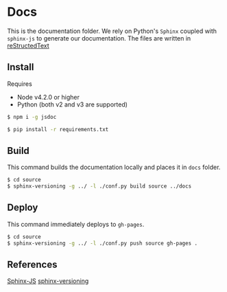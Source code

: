 # Docs

This is the documentation folder. We rely on Python's `Sphinx` coupled with `sphinx-js` to generate our documentation. The files are written in [reStructedText](http://docutils.sourceforge.net/rst.html)

## Install

Requires

- Node v4.2.0 or higher
- Python (both v2 and v3 are supported)

```sh
$ npm i -g jsdoc
```

```sh
$ pip install -r requirements.txt
```

## Build

This command builds the documentation locally and places it in `docs` folder.

```sh
$ cd source
$ sphinx-versioning -g ../ -l ./conf.py build source ../docs
```

## Deploy

This command immediately deploys to `gh-pages`.

```sh
$ cd source
$ sphinx-versioning -g ../ -l ./conf.py push source gh-pages .
```
## References

[Sphinx-JS](https://github.com/erikrose/sphinx-js)
[sphinx-versioning](https://robpol86.github.io/sphinxcontrib-versioning/index.html)
